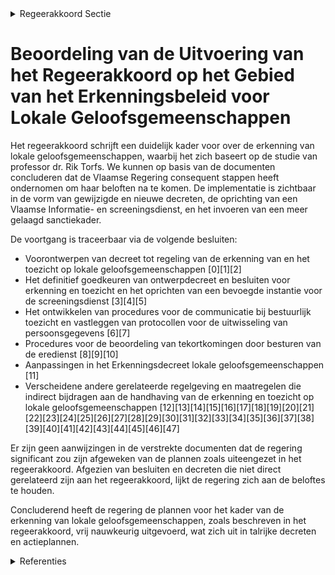 

<details>
        <summary>Regeerakkoord Sectie </summary>
        <p>2.2.5 Duidelijk kader erkenning lokale geloofsgemeenschappen We passen de bestaande regels binnen de Vlaamse bevoegdheden maximaal aan in lijn met de aanbevelingen van de studie van professor dr. Rik Torfs: Lokale geloofsgemeenschappen die willen erkend worden en de bijbehorende finan-ciering wensen te ontvangen, moeten een wachtperiode van vier jaar met gunstig gevolg doorlopen hebben. De reeds erkende geloofsgemeenschappen krijgen één jaar tijd om zich te conformeren aan de nieuwe regelgeving. Deze procedure is ook van toepassing op de aanvraagdossiers die vóór 1 juli 2019 ingediend zijn. Op financieel vlak wordt geopteerd voor verscherpte trans-parantie. Zo komt er een verbod op buiten-landse financiering die rechtstreeks of onrechtstreeks afbreuk doet aan de onaf-hankelijkheid van de gemeenschap en verband houdt met extremisme. Daarnaast wordt het verplicht om bij de jaarrekening de herkomst te vermelden van giften en wordt de jaarrekening bijgevoegd van vzw’s of andere instellingen die verbonden zijn met de lokale geloofsgemeenschap. De Vlaamse overheid houdt toezicht op de handhaving van de regels door de betref-fende verantwoordelijke besturen. Om een professionele screening op basis van de nieuwe criteria te kunnen realiseren wordt een Vlaamse dienst opgericht met de nodige competenties terzake. Het gebruik van het Nederlands in de context die de taalwetgeving voorziet, wordt meegenomen in de erkenningsvoor-waarden. Wat de handhaving van de erkenningscri-teria betreft, voorzien we dat de verkiezing van de bestuursorganen van alle erkende lokale geloofsgemeenschappen op dezelfde dag gebeurt. Zo wordt de opvolging van de vervanging van de bestuursorganen duide-lijker. Daarnaast voorzien we een uitgebreider palet aan sanctioneringsmogelijkheden. Vandaag bestaat maar één sanctie, de opheffing van de erkenning. We werken een meer gelaagd sanctieapparaat uit om de effectiviteit van de handhaving te versterken (gedeeltelijke inhouding van de tekortendekking, tijdelijke opheffing van de erkenning…). Ten slotte maken we afspraken met de fede-rale overheid over het inschakelen van de lokale integrale veiligheidscellen als actor om mogelijke inbreuken van de geloofsge-meenschap tegen de Grondwet en het EVRM vast te stellen. De bestaande vrijstelling van onroerende voorheffing voor openbare erediensten of vrijzinnige dienstverleningen geldt in de toekomst enkel nog voor erkende lokale geloofsgemeenschappen. </p>
        </details> 

# Beoordeling van de Uitvoering van het Regeerakkoord op het Gebied van het Erkenningsbeleid voor Lokale Geloofsgemeenschappen

Het regeerakkoord schrijft een duidelijk kader voor over de erkenning van lokale geloofsgemeenschappen, waarbij het zich baseert op de studie van professor dr. Rik Torfs. We kunnen op basis van de documenten concluderen dat de Vlaamse Regering consequent stappen heeft ondernomen om haar beloften na te komen. De implementatie is zichtbaar in de vorm van gewijzigde en nieuwe decreten, de oprichting van een Vlaamse Informatie- en screeningsdienst, en het invoeren van een meer gelaagd sanctiekader. 

De voortgang is traceerbaar via de volgende besluiten:

- Voorontwerpen van decreet tot regeling van de erkenning van en het toezicht op lokale geloofsgemeenschappen \[0\]\[1\]\[2\]
- Het definitief goedkeuren van ontwerpdecreet en besluiten voor erkenning en toezicht en het oprichten van een bevoegde instantie voor de screeningsdienst \[3\]\[4\]\[5\]
- Het ontwikkelen van procedures voor de communicatie bij bestuurlijk toezicht en vastleggen van protocollen voor de uitwisseling van persoonsgegevens \[6\]\[7\]
- Procedures voor de beoordeling van tekortkomingen door besturen van de eredienst \[8\]\[9\]\[10\]
- Aanpassingen in het Erkenningsdecreet lokale geloofsgemeenschappen \[11\]
- Verscheidene andere gerelateerde regelgeving en maatregelen die indirect bijdragen aan de handhaving van de erkenning en toezicht op lokale geloofsgemeenschappen \[12\]\[13\]\[14\]\[15\]\[16\]\[17\]\[18\]\[19\]\[20\]\[21\]\[22\]\[23\]\[24\]\[25\]\[26\]\[27\]\[28\]\[29\]\[30\]\[31\]\[32\]\[33\]\[34\]\[35\]\[36\]\[37\]\[38\]\[39\]\[40\]\[41\]\[42\]\[43\]\[44\]\[45\]\[46\]\[47\]

Er zijn geen aanwijzingen in de verstrekte documenten dat de regering significant zou zijn afgeweken van de plannen zoals uiteengezet in het regeerakkoord. Afgezien van besluiten en decreten die niet direct gerelateerd zijn aan het regeerakkoord, lijkt de regering zich aan de beloftes te houden.

Concluderend heeft de regering de plannen voor het kader van de erkenning van lokale geloofsgemeenschappen, zoals beschreven in het regeerakkoord, vrij nauwkeurig uitgevoerd, wat zich uit in talrijke decreten en actieplannen.

<details>
        <summary> Referenties</summary>
        **[\[0\]](https://beslissingenvlaamseregering.vlaanderen.be/?search=Erkenning%20en%20toezicht%20lokale%20geloofsgemeenschappen%3A%20wijzigingsdecreet&dateOption=select&startDate=2021-03-19T09%3A00%3A00Z&endDate=2021-03-19T09%3A00%3A00Z)** : **(2021-03-19)** Erkenning en toezicht lokale geloofsgemeenschappen: wijzigingsdecreet 

**[\[1\]](https://beslissingenvlaamseregering.vlaanderen.be/?search=Decreet%20erkenning%20en%20toezicht%20op%20lokale%20geloofsgemeenschappen&dateOption=select&startDate=2020-11-13T09%3A00%3A00Z&endDate=2020-11-13T09%3A00%3A00Z)** : **(2020-11-13)** Decreet erkenning en toezicht op lokale geloofsgemeenschappen 

**[\[2\]](https://beslissingenvlaamseregering.vlaanderen.be/?search=Erkenning%20en%20toezicht%20lokale%20geloofsgemeenschappen%3A%20wijzigingsdecreet&dateOption=select&startDate=2021-06-04T08%3A00%3A00Z&endDate=2021-06-04T08%3A00%3A00Z)** : **(2021-06-04)** Erkenning en toezicht lokale geloofsgemeenschappen: wijzigingsdecreet 

**[\[3\]](https://beslissingenvlaamseregering.vlaanderen.be/?search=Erkenning%20en%20toezicht%20lokale%20geloofsgemeenschappen%3A%20wijzigingsdecreet&dateOption=select&startDate=2021-10-22T08%3A00%3A00Z&endDate=2021-10-22T08%3A00%3A00Z)** : **(2021-10-22)** Erkenning en toezicht lokale geloofsgemeenschappen: wijzigingsdecreet 

**[\[4\]](https://beslissingenvlaamseregering.vlaanderen.be/?search=Erkenningsdecreet%20lokale%20geloofsgemeenschappen%3A%20aanwijzing%20Informatie-%20en%20screeningsdienst&dateOption=select&startDate=2021-10-29T09%3A15%3A00Z&endDate=2021-10-29T09%3A15%3A00Z)** : **(2021-10-29)** Erkenningsdecreet lokale geloofsgemeenschappen: aanwijzing Informatie- en screeningsdienst 

**[\[5\]](https://beslissingenvlaamseregering.vlaanderen.be/?search=Erkenningsdecreet%20lokale%20geloofsgemeenschappen%3A%20aanwijzing%20Informatie-%20en%20screeningsdienst&dateOption=select&startDate=2021-12-10T09%3A00%3A00Z&endDate=2021-12-10T09%3A00%3A00Z)** : **(2021-12-10)** Erkenningsdecreet lokale geloofsgemeenschappen: aanwijzing Informatie- en screeningsdienst 

**[\[6\]](https://beslissingenvlaamseregering.vlaanderen.be/?search=Erkenning%20lokale%20geloofsgemeenschappen%3A%20wijze%20van%20communicatie%20bestuurlijk%20toezicht&dateOption=select&startDate=2021-11-26T09%3A00%3A00Z&endDate=2021-11-26T09%3A00%3A00Z)** : **(2021-11-26)** Erkenning lokale geloofsgemeenschappen: wijze van communicatie bestuurlijk toezicht 

**[\[7\]](https://beslissingenvlaamseregering.vlaanderen.be/?search=Erkenning%20lokale%20geloofsgemeenschappen%3A%20wijze%20van%20communicatie%20bestuurlijk%20toezicht&dateOption=select&startDate=2022-02-04T09%3A00%3A00Z&endDate=2022-02-04T09%3A00%3A00Z)** : **(2022-02-04)** Erkenning lokale geloofsgemeenschappen: wijze van communicatie bestuurlijk toezicht 

**[\[8\]](https://beslissingenvlaamseregering.vlaanderen.be/?search=Procedure%20beoordeling%20ontvankelijkheid%20zwaarwichtige%20aanwijzingen%20van%20tekortkoming%20door%20een%20bestuur%20van%20een%20eredienst&dateOption=select&startDate=2021-12-17T09%3A00%3A00Z&endDate=2021-12-17T09%3A00%3A00Z)** : **(2021-12-17)** Procedure beoordeling ontvankelijkheid zwaarwichtige aanwijzingen van tekortkoming door een bestuur van een eredienst 

**[\[9\]](https://beslissingenvlaamseregering.vlaanderen.be/?search=Procedure%20zwaarwichtige%20aanwijzingen%20van%20tekortkoming%20door%20een%20bestuur%20van%20een%20eredienst&dateOption=select&startDate=2021-10-29T09%3A15%3A00Z&endDate=2021-10-29T09%3A15%3A00Z)** : **(2021-10-29)** Procedure zwaarwichtige aanwijzingen van tekortkoming door een bestuur van een eredienst 

**[\[10\]](https://beslissingenvlaamseregering.vlaanderen.be/?search=Procedure%20beoordeling%20ontvankelijkheid%20zwaarwichtige%20aanwijzingen%20van%20tekortkoming%20door%20een%20bestuur%20van%20een%20eredienst&dateOption=select&startDate=2022-01-28T09%3A00%3A00Z&endDate=2022-01-28T09%3A00%3A00Z)** : **(2022-01-28)** Procedure beoordeling ontvankelijkheid zwaarwichtige aanwijzingen van tekortkoming door een bestuur van een eredienst 

**[\[11\]](https://beslissingenvlaamseregering.vlaanderen.be/?search=Erkenningsdecreet%20Lokale%20Geloofsgemeenschappen%3A%20aanvulling&dateOption=select&startDate=2022-07-15T08%3A00%3A00Z&endDate=2022-07-15T08%3A00%3A00Z)** : **(2022-07-15)** Erkenningsdecreet Lokale Geloofsgemeenschappen: aanvulling 

**[\[12\]](https://beslissingenvlaamseregering.vlaanderen.be/?search=Cultureel-erfgoedconvenants%202021-2026%3A%20toekenning%20werkingssubsidies&dateOption=select&startDate=2020-10-09T08%3A00%3A00Z&endDate=2020-10-09T08%3A00%3A00Z)** : **(2020-10-09)** Cultureel-erfgoedconvenants 2021-2026: toekenning werkingssubsidies 

**[\[13\]](https://beslissingenvlaamseregering.vlaanderen.be/?search=Her-%20of%20nevenbestemming%20%28voormalige%29%20parochiekerken%3A%20wijzigingsdecreet&dateOption=select&startDate=2022-11-10T07%3A00%3A00Z&endDate=2022-11-10T07%3A00%3A00Z)** : **(2022-11-10)** Her- of nevenbestemming (voormalige) parochiekerken: wijzigingsdecreet 

**[\[14\]](https://beslissingenvlaamseregering.vlaanderen.be/?search=Wijziging%20decreet%20lokaal%20bestuur%3A%20optimalisatie%20regelingen%20rond%20verzelfstandigings-%20en%20samenwerkingsvormen%20en%20inhoudelijke%20verbeteringen%20wat%20betreft%20de%20organisatie%20en%20werking&dateOption=select&startDate=2023-02-17T09%3A00%3A00Z&endDate=2023-02-17T09%3A00%3A00Z)** : **(2023-02-17)** Wijziging decreet lokaal bestuur: optimalisatie regelingen rond verzelfstandigings- en samenwerkingsvormen en inhoudelijke verbeteringen wat betreft de organisatie en werking 

**[\[15\]](https://beslissingenvlaamseregering.vlaanderen.be/?search=Wijziging%20Onroerenderfgoedbesluit%3A%20aanbrenging%20herkenningsteken%2C%20Onroerenderfgoedprijs%20en%20her-%20en%20nevenbestemming%20parochiekerken&dateOption=select&startDate=2023-10-06T08%3A00%3A00Z&endDate=2023-10-06T08%3A00%3A00Z)** : **(2023-10-06)** Wijziging Onroerenderfgoedbesluit: aanbrenging herkenningsteken, Onroerenderfgoedprijs en her- en nevenbestemming parochiekerken 

**[\[16\]](https://beslissingenvlaamseregering.vlaanderen.be/?search=Wijzigingsbesluit%20armoedebestrijding%3A%20procedure%20erkenning%20als%20vormingsorganisatie%20rond%20armoede&dateOption=select&startDate=2023-06-30T08%3A00%3A00Z&endDate=2023-06-30T08%3A00%3A00Z)** : **(2023-06-30)** Wijzigingsbesluit armoedebestrijding: procedure erkenning als vormingsorganisatie rond armoede 

**[\[17\]](https://beslissingenvlaamseregering.vlaanderen.be/?search=Erkenning%20Vlaamse%20Ouderenraad&dateOption=select&startDate=2020-12-11T09%3A00%3A00Z&endDate=2020-12-11T09%3A00%3A00Z)** : **(2020-12-11)** Erkenning Vlaamse Ouderenraad 

**[\[18\]](https://beslissingenvlaamseregering.vlaanderen.be/?search=Werkingssubsidie%20cultureel-erfgoedconvenant%202021-2025%20Vlaamse%20Gemeenschapscommissie&dateOption=select&startDate=2021-07-09T08%3A00%3A00Z&endDate=2021-07-09T08%3A00%3A00Z)** : **(2021-07-09)** Werkingssubsidie cultureel-erfgoedconvenant 2021-2025 Vlaamse Gemeenschapscommissie 

**[\[19\]](https://beslissingenvlaamseregering.vlaanderen.be/?search=Wijzigingsbesluit%20armoedebestrijding%3A%20procedure%20erkenning%20als%20vormingsorganisatie%20rond%20armoede&dateOption=select&startDate=2023-04-21T08%3A00%3A00Z&endDate=2023-04-21T08%3A00%3A00Z)** : **(2023-04-21)** Wijzigingsbesluit armoedebestrijding: procedure erkenning als vormingsorganisatie rond armoede 

**[\[20\]](https://beslissingenvlaamseregering.vlaanderen.be/?search=Aanvullende%20erkenningsvoorwaarden%20en%20erkenningsprocedure%20cli%C3%ABntenorganisaties%20in%20de%20jeugdhulp&dateOption=select&startDate=2020-10-16T07%3A00%3A00Z&endDate=2020-10-16T07%3A00%3A00Z)** : **(2020-10-16)** Aanvullende erkenningsvoorwaarden en erkenningsprocedure cliëntenorganisaties in de jeugdhulp 

**[\[21\]](https://beslissingenvlaamseregering.vlaanderen.be/?search=Bijkomende%20erkenning%20woonzorgcentra&dateOption=select&startDate=2020-07-10T08%3A00%3A00Z&endDate=2020-07-10T08%3A00%3A00Z)** : **(2020-07-10)** Bijkomende erkenning woonzorgcentra 

**[\[22\]](https://beslissingenvlaamseregering.vlaanderen.be/?search=Wijziging%20regelgeving%20erkenning%20gezondheidszorgberoepen&dateOption=select&startDate=2023-01-13T09%3A00%3A00Z&endDate=2023-01-13T09%3A00%3A00Z)** : **(2023-01-13)** Wijziging regelgeving erkenning gezondheidszorgberoepen 

**[\[23\]](https://beslissingenvlaamseregering.vlaanderen.be/?search=Prioriteitsbepaling%20eventuele%20subsidies%20herbestemming%20eredienstgebouwen%3A%20wijzigingsbesluit&dateOption=select&startDate=2022-11-18T09%3A00%3A00Z&endDate=2022-11-18T09%3A00%3A00Z)** : **(2022-11-18)** Prioriteitsbepaling eventuele subsidies herbestemming eredienstgebouwen: wijzigingsbesluit 

**[\[24\]](https://beslissingenvlaamseregering.vlaanderen.be/?search=Erkenningsvoorwaarden%20en%20subsidienormen%20voor%20voorzieningen%20in%20de%20jeugdhulp%3A%20wijzigingsbesluit&dateOption=select&startDate=2021-10-15T08%3A00%3A00Z&endDate=2021-10-15T08%3A00%3A00Z)** : **(2021-10-15)** Erkenningsvoorwaarden en subsidienormen voor voorzieningen in de jeugdhulp: wijzigingsbesluit 

**[\[25\]](https://beslissingenvlaamseregering.vlaanderen.be/?search=Wijziging%20regelgeving%20erkenning%20gezondheidszorgberoepen&dateOption=select&startDate=2022-10-07T08%3A00%3A00Z&endDate=2022-10-07T08%3A00%3A00Z)** : **(2022-10-07)** Wijziging regelgeving erkenning gezondheidszorgberoepen 

**[\[26\]](https://beslissingenvlaamseregering.vlaanderen.be/?search=Prioriteitsbepaling%20eventuele%20subsidies%20herbestemming%20eredienstgebouwen%3A%20wijzigingsbesluit&dateOption=select&startDate=2023-01-20T09%3A00%3A00Z&endDate=2023-01-20T09%3A00%3A00Z)** : **(2023-01-20)** Prioriteitsbepaling eventuele subsidies herbestemming eredienstgebouwen: wijzigingsbesluit 

**[\[27\]](https://beslissingenvlaamseregering.vlaanderen.be/?search=Bijkomende%20erkenning%20woonzorgcentra&dateOption=select&startDate=2020-06-05T08%3A00%3A00Z&endDate=2020-06-05T08%3A00%3A00Z)** : **(2020-06-05)** Bijkomende erkenning woonzorgcentra 

**[\[28\]](https://beslissingenvlaamseregering.vlaanderen.be/?search=Wijziging%20Onroerend-erfgoeddecreet%3A%20uitvoering%20visienota%20lokaal%20onroerend%20erfgoedbeleid%20%28en%20toekenning%20gewestelijke%20beboetingsbevoegdheid%29&dateOption=select&startDate=2021-11-19T09%3A00%3A00Z&endDate=2021-11-19T09%3A00%3A00Z)** : **(2021-11-19)** Wijziging Onroerend-erfgoeddecreet: uitvoering visienota lokaal onroerend erfgoedbeleid (en toekenning gewestelijke beboetingsbevoegdheid) 

**[\[29\]](https://beslissingenvlaamseregering.vlaanderen.be/?search=Wijziging%20Onroerend-erfgoeddecreet%3A%20uitvoering%20visienota%20lokaal%20onroerend%20erfgoedbeleid%20%28en%20toekenning%20gewestelijke%20beboetingsbevoegdheid%29&dateOption=select&startDate=2022-06-10T08%3A00%3A00Z&endDate=2022-06-10T08%3A00%3A00Z)** : **(2022-06-10)** Wijziging Onroerend-erfgoeddecreet: uitvoering visienota lokaal onroerend erfgoedbeleid (en toekenning gewestelijke beboetingsbevoegdheid) 

**[\[30\]](https://beslissingenvlaamseregering.vlaanderen.be/?search=Erkenningsvoorwaarden%20en%20subsidienormen%20voor%20voorzieningen%20in%20de%20jeugdhulp%3A%20wijzigingsbesluit&dateOption=select&startDate=2021-12-17T09%3A00%3A00Z&endDate=2021-12-17T09%3A00%3A00Z)** : **(2021-12-17)** Erkenningsvoorwaarden en subsidienormen voor voorzieningen in de jeugdhulp: wijzigingsbesluit 

**[\[31\]](https://beslissingenvlaamseregering.vlaanderen.be/?search=Aanvullende%20erkenningsvoorwaarden%20subsidi%C3%ABringsvoorwaarden%20cli%C3%ABntenorganisaties&dateOption=select&startDate=2020-07-17T08%3A00%3A00Z&endDate=2020-07-17T08%3A00%3A00Z)** : **(2020-07-17)** Aanvullende erkenningsvoorwaarden subsidiëringsvoorwaarden cliëntenorganisaties 

**[\[32\]](https://beslissingenvlaamseregering.vlaanderen.be/?search=Her-%20of%20nevenbestemming%20%28voormalige%29%20parochiekerken%3A%20voorontwerp%20van%20wijzigingsdecreet&dateOption=select&startDate=2022-06-17T09%3A00%3A00Z&endDate=2022-06-17T09%3A00%3A00Z)** : **(2022-06-17)** Her- of nevenbestemming (voormalige) parochiekerken: voorontwerp van wijzigingsdecreet 

**[\[33\]](https://beslissingenvlaamseregering.vlaanderen.be/?search=Erkenning%20participatieorganisatie&dateOption=select&startDate=2021-11-26T09%3A00%3A00Z&endDate=2021-11-26T09%3A00%3A00Z)** : **(2021-11-26)** Erkenning participatieorganisatie 

**[\[34\]](https://beslissingenvlaamseregering.vlaanderen.be/?search=Lokaal%20beleid%20buitenschoolse%20opvang%20en%20activiteiten&dateOption=select&startDate=2020-10-16T07%3A00%3A00Z&endDate=2020-10-16T07%3A00%3A00Z)** : **(2020-10-16)** Lokaal beleid buitenschoolse opvang en activiteiten 

**[\[35\]](https://beslissingenvlaamseregering.vlaanderen.be/?search=Lokaal%20beleid%20buitenschoolse%20opvang%20en%20activiteiten&dateOption=select&startDate=2020-07-10T08%3A00%3A00Z&endDate=2020-07-10T08%3A00%3A00Z)** : **(2020-07-10)** Lokaal beleid buitenschoolse opvang en activiteiten 

**[\[36\]](https://beslissingenvlaamseregering.vlaanderen.be/?search=Wijziging%20Onroerend-erfgoeddecreet%3A%20uitvoering%20visienota%20lokaal%20onroerend%20erfgoedbeleid%20%28en%20toekenning%20gewestelijke%20beboetingsbevoegdheid%29&dateOption=select&startDate=2022-01-28T09%3A00%3A00Z&endDate=2022-01-28T09%3A00%3A00Z)** : **(2022-01-28)** Wijziging Onroerend-erfgoeddecreet: uitvoering visienota lokaal onroerend erfgoedbeleid (en toekenning gewestelijke beboetingsbevoegdheid) 

**[\[37\]](https://beslissingenvlaamseregering.vlaanderen.be/?search=Erkenning%20en%20subsidi%C3%ABring%20georganiseerde%20sportsector%3A%20wijzigingsdecreet&dateOption=select&startDate=2022-05-20T08%3A00%3A00Z&endDate=2022-05-20T08%3A00%3A00Z)** : **(2022-05-20)** Erkenning en subsidiëring georganiseerde sportsector: wijzigingsdecreet 

**[\[38\]](https://beslissingenvlaamseregering.vlaanderen.be/?search=Erkenningsprocedure%20landelijke%20radio-omroeporganisaties%3A%20wijzigingsbesluit&dateOption=select&startDate=2021-03-12T09%3A00%3A00Z&endDate=2021-03-12T09%3A00%3A00Z)** : **(2021-03-12)** Erkenningsprocedure landelijke radio-omroeporganisaties: wijzigingsbesluit 

**[\[39\]](https://beslissingenvlaamseregering.vlaanderen.be/?search=Wijziging%20aanvraagprocedures%20voor%20erfgoedpremies%20en%20meerjarenpremieovereenkomsten&dateOption=select&startDate=2020-12-11T09%3A00%3A00Z&endDate=2020-12-11T09%3A00%3A00Z)** : **(2020-12-11)** Wijziging aanvraagprocedures voor erfgoedpremies en meerjarenpremieovereenkomsten 

**[\[40\]](https://beslissingenvlaamseregering.vlaanderen.be/?search=Uitvoering%20Lokaal%20en%20Provinciaal%20Kiesdecreet%3A%20aangifte%20verkiezingsuitgaven&dateOption=select&startDate=2023-11-10T09%3A00%3A00Z&endDate=2023-11-10T09%3A00%3A00Z)** : **(2023-11-10)** Uitvoering Lokaal en Provinciaal Kiesdecreet: aangifte verkiezingsuitgaven 

**[\[41\]](https://beslissingenvlaamseregering.vlaanderen.be/?search=Sociaal%20ondernemerschap%20in%20de%20welzijnssector%3A%20groeipad&dateOption=select&startDate=2020-03-06T09%3A00%3A00Z&endDate=2020-03-06T09%3A00%3A00Z)** : **(2020-03-06)** Sociaal ondernemerschap in de welzijnssector: groeipad 

**[\[42\]](https://beslissingenvlaamseregering.vlaanderen.be/?search=Wijziging%20decreet%20lokaal%20bestuur%3A%20optimalisatie%20regelingen%20rond%20verzelfstandigings-%20en%20samenwerkingsvormen%20en%20inhoudelijke%20verbeteringen%20wat%20betreft%20de%20organisatie%20en%20werking&dateOption=select&startDate=2022-07-08T08%3A00%3A00Z&endDate=2022-07-08T08%3A00%3A00Z)** : **(2022-07-08)** Wijziging decreet lokaal bestuur: optimalisatie regelingen rond verzelfstandigings- en samenwerkingsvormen en inhoudelijke verbeteringen wat betreft de organisatie en werking 

**[\[43\]](https://beslissingenvlaamseregering.vlaanderen.be/?search=Regels%20toekenning%20werkingssubsidies%20Vlaams-Brusselse%20partnerorganisaties&dateOption=select&startDate=2023-02-17T09%3A00%3A00Z&endDate=2023-02-17T09%3A00%3A00Z)** : **(2023-02-17)** Regels toekenning werkingssubsidies Vlaams-Brusselse partnerorganisaties 

**[\[44\]](https://beslissingenvlaamseregering.vlaanderen.be/?search=Uitvoering%20Lokaal%20en%20Provinciaal%20Kiesdecreet%3A%20aangifte%20verkiezingsuitgaven&dateOption=select&startDate=2023-06-30T08%3A00%3A00Z&endDate=2023-06-30T08%3A00%3A00Z)** : **(2023-06-30)** Uitvoering Lokaal en Provinciaal Kiesdecreet: aangifte verkiezingsuitgaven 

**[\[45\]](https://beslissingenvlaamseregering.vlaanderen.be/?search=Afwijkingsaanvragen%20principes%20regiovorming%20via%20digitaal%20loket&dateOption=select&startDate=2023-03-24T09%3A00%3A00Z&endDate=2023-03-24T09%3A00%3A00Z)** : **(2023-03-24)** Afwijkingsaanvragen principes regiovorming via digitaal loket 

**[\[46\]](https://beslissingenvlaamseregering.vlaanderen.be/?search=Afwijkingsaanvragen%20principes%20regiovorming%20via%20digitaal%20loket&dateOption=select&startDate=2023-02-10T09%3A00%3A00Z&endDate=2023-02-10T09%3A00%3A00Z)** : **(2023-02-10)** Afwijkingsaanvragen principes regiovorming via digitaal loket 

**[\[47\]](https://beslissingenvlaamseregering.vlaanderen.be/?search=Dubbele%20waarborg%20en%20erkenning%20erkende%20kredietmaatschappijen%3A%20wijziging%20besluit%20Vlaamse%20Codex%20Wonen&dateOption=select&startDate=2021-12-17T09%3A00%3A00Z&endDate=2021-12-17T09%3A00%3A00Z)** : **(2021-12-17)** Dubbele waarborg en erkenning erkende kredietmaatschappijen: wijziging besluit Vlaamse Codex Wonen 
        </details> 

